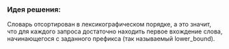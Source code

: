### Идея решения:
Словарь отсортирован в лексикографическом порядке, а это значит, что для каждого запроса достаточно находить первое вхождение слова, начинающегося с заданного префикса (так называемый lower_bound).
